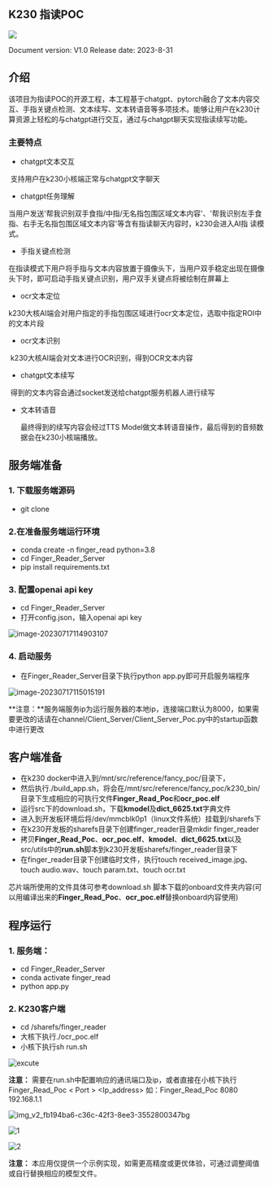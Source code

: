 ## K230 指读POC

![](./resource/example_images/canaan-cover.png)

Document version: V1.0 Release date: 2023-8-31

## 介绍

该项目为指读POC的开源工程，本工程基于chatgpt、pytorch融合了文本内容交互、手指关键点检测、文本续写、文本转语音等多项技术。能够让用户在k230计算资源上轻松的与chatgpt进行交互，通过与chatgpt聊天实现指读续写功能。

### 主要特点

* chatgpt文本交互

​		支持用户在k230小核端正常与chatgpt文字聊天

* chatgpt任务理解

​		当用户发送'帮我识别双手食指/中指/无名指包围区域文本内容'、'帮我识别左手食指、右手无名指包围区域文本内容'等含有指读聊天内容时，k230会进入AI指		读模式。

* 手指关键点检测

​		在指读模式下用户将手指与文本内容放置于摄像头下，当用户双手稳定出现在摄像头下时，即可启动手指关键点识别，用户双手关键点将被绘制在屏幕上

* ocr文本定位

​		k230大核AI端会对用户指定的手指包围区域进行ocr文本定位，选取中指定ROI中的文本片段

* ocr文本识别

​		k230大核AI端会对文本进行OCR识别，得到OCR文本内容

* chatgpt文本续写

​		得到的文本内容会通过socket发送给chatgpt服务机器人进行续写

* 文本转语音

  最终得到的续写内容会经过TTS Model做文本转语音操作，最后得到的音频数据会在k230小核端播放。
  
  

## 服务端准备

### 1. 下载服务端源码

- git clone

### 2.在准备服务端运行环境

* conda create -n finger_read python=3.8
* cd Finger_Reader_Server
* pip install requirements.txt

### 3. 配置openai api key

* cd Finger_Reader_Server
* 打开config.json，输入openai api key

![image-20230717114903107](./resource/example_images/3.png)

### 4. 启动服务

* 在Finger_Reader_Server目录下执行python app.py即可开启服务端程序

![image-20230717115015191](./resource/example_images/4.png)

**注意：**服务端服务ip为运行服务器的本地ip，连接端口默认为8000，如果需要更改的话请在channel/Client_Server/Client_Server_Poc.py中的startup函数中进行更改

## 客户端准备

* 在k230 docker中进入到/mnt/src/reference/fancy_poc/目录下，
* 然后执行./build_app.sh，将会在/mnt/src/reference/fancy_poc/k230_bin/目录下生成相应的可执行文件**Finger_Read_Poc**和**ocr_poc.elf**
* 运行src下的download.sh，下载**kmodel**及**dict_6625.txt**字典文件
* 进入到开发板环境后将/dev/mmcblk0p1（linux文件系统）挂载到/sharefs下
* 在k230开发板的sharefs目录下创建finger_reader目录mkdir finger_reader
* 拷贝**Finger_Read_Poc**、**ocr_poc.elf**、**kmodel**、**dict_6625.txt**以及src/utils中的**run.sh**脚本到k230开发板sharefs/finger_reader目录下
* 在finger_reader目录下创建临时文件，执行touch received_image.jpg、touch audio.wav、touch param.txt、touch ocr.txt

芯片端所使用的文件具体可参考download.sh 脚本下载的onboard文件夹内容(可以用编译出来的**Finger_Read_Poc**、**ocr_poc.elf**替换onboard内容使用)

## 程序运行

### 1. 服务端：

* cd Finger_Reader_Server
* conda activate finger_read
* python app.py

### 2. K230客户端

* cd /sharefs/finger_reader
* 大核下执行./ocr_poc.elf
* 小核下执行sh run.sh

![excute](./resource/example_images/excute.gif)

**注意：** 需要在run.sh中配置响应的通讯端口及ip，或者直接在小核下执行Finger_Read_Poc < Port > <Ip_address> 如：Finger_Read_Poc 8080 192.168.1.1

![img_v2_fb194ba6-c36c-42f3-8ee3-3552800347bg](./resource/example_images/excute_demo.gif)

![1](./resource/example_images/1.jpg)

![2](./resource/example_images/2.jpg)

**注意：** 本应用仅提供一个示例实现，如需更高精度或更优体验，可通过调整阈值或自行替换相应的模型文件。